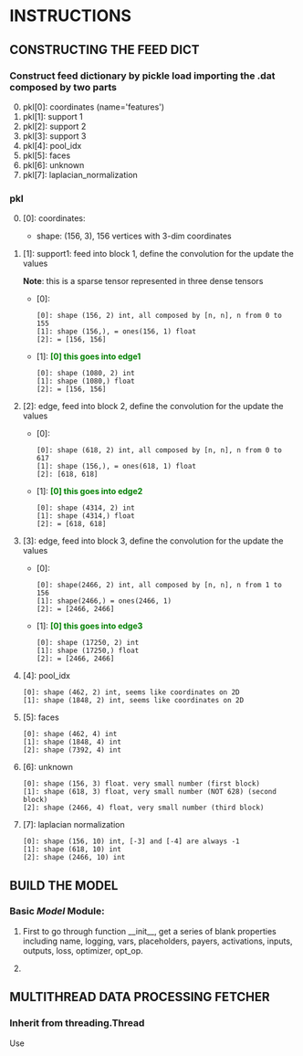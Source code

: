 # INSTRUCTIONS
## CONSTRUCTING THE **FEED DICT**
### Construct feed dictionary by pickle load importing the .dat composed by two parts
0. pkl\[0]: coordinates (name='features')
1. pkl\[1]: support 1
2. pkl\[2]: support 2
3. pkl\[3]: support 3
4. pkl\[4]: pool_idx
5. pkl\[5]: faces
6. pkl\[6]: unknown
7. pkl\[7]: laplacian_normalization

### pkl
0. \[0]: coordinates:
    - shape: (156, 3), 156 vertices with 3-dim coordinates

1. \[1]: support1: feed into block 1, define the convolution for the update the values 

    **Note**: this is a sparse tensor represented in three dense tensors
    - \[0]:
        ```
        [0]: shape (156, 2) int, all composed by [n, n], n from 0 to 155
        [1]: shape (156,), = ones(156, 1) float
        [2]: = [156, 156]
        ```
    - \[1]:  <span style="color:green">**[0] this goes into edge1**</span>
        ```
        [0]: shape (1080, 2) int 
        [1]: shape (1080,) float
        [2]: = [156, 156]
        ```

2. \[2]: edge, feed into block 2, define the convolution for the update the values 
    - \[0]:
        ```
        [0]: shape (618, 2) int, all composed by [n, n], n from 0 to 617
        [1]: shape (156,), = ones(618, 1) float
        [2]: [618, 618]
        ```
    - \[1]: <span style="color:green">**[0] this goes into edge2**</span>
        ``` 
        [0]: shape (4314, 2) int  
        [1]: shape (4314,) float
        [2]: = [618, 618]
        ```

3. \[3]: edge, feed into block 3, define the convolution for the update the values 
    - \[0]:
        ```
        [0]: shape(2466, 2) int, all composed by [n, n], n from 1 to 156
        [1]: shape(2466,) = ones(2466, 1)
        [2]: = [2466, 2466]
        ```
    - \[1]: <span style="color:green">**[0] this goes into edge3**</span>
        ```
        [0]: shape (17250, 2) int 
        [1]: shape (17250,) float
        [2]: = [2466, 2466]
        ```

4. \[4]: pool_idx
    ```
    [0]: shape (462, 2) int, seems like coordinates on 2D
    [1]: shape (1848, 2) int, seems like coordinates on 2D
    ```

5. \[5]: faces
    ```
    [0]: shape (462, 4) int
    [1]: shape (1848, 4) int
    [2]: shape (7392, 4) int
    ```

6. \[6]: unknown
    ```
    [0]: shape (156, 3) float. very small number (first block)
    [1]: shape (618, 3) float, very small number (NOT 628) (second block)
    [2]: shape (2466, 4) float, very small number (third block)
    ```

7. \[7]: laplacian normalization
    ```
    [0]: shape (156, 10) int, [-3] and [-4] are always -1 
    [1]: shape (618, 10) int
    [2]: shape (2466, 10) int
    ```

## BUILD THE **MODEL**
### Basic *Model*  Module:
1. First to go through function \_\_init_\_, get a series of blank properties including name, logging, vars, placeholders, payers, activations, inputs, outputs, loss, optimizer, opt_op.

2. 

## MULTITHREAD DATA PROCESSING **FETCHER**
### Inherit from threading.Thread
Use 
